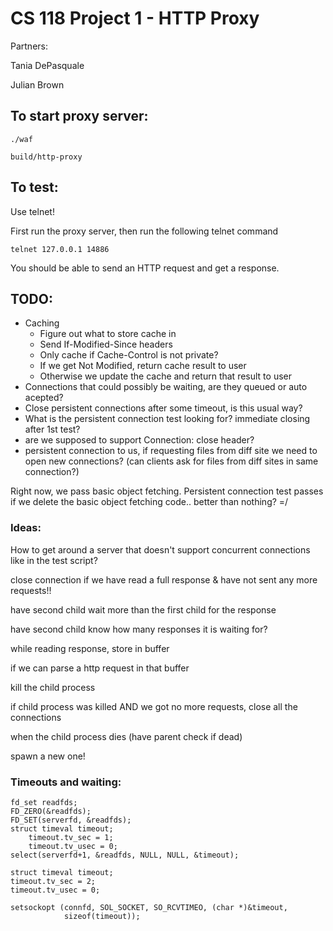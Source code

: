 CS 118 Project 1 - HTTP Proxy
=============================

Partners:

Tania DePasquale

Julian Brown

## To start proxy server:

```
./waf

build/http-proxy
```

## To test:

Use telnet!

First run the proxy server, then run the following telnet command

```
telnet 127.0.0.1 14886
```

You should be able to send an HTTP request and get a response.

## TODO:

* Caching
  - Figure out what to store cache in
  - Send If-Modified-Since headers
  - Only cache if Cache-Control is not private?
  - If we get Not Modified, return cache result to user
  - Otherwise we update the cache and return that result to user
* Connections that could possibly be waiting, are they queued or auto acepted?
* Close persistent connections after some timeout, is this usual way?
* What is the persistent connection test looking for? immediate closing after 1st test?
* are we supposed to support Connection: close header?
* persistent connection to us, if requesting files from diff site we need to open new connections? (can clients ask for files from diff sites in same connection?)

Right now, we pass basic object fetching.
Persistent connection test passes if we delete the basic object fetching code.. better than nothing?  =/


### Ideas:


How to get around a server that doesn't support concurrent connections like in the test script?

close connection if we have read a full response & have not sent any more requests!!

have second child wait more than the first child for the response

have second child know how many responses it is waiting for?

while reading response, store in buffer

if we can parse a http request in that buffer

kill the child process

if child process was killed AND we got no more requests, close all the connections

when the child process dies (have parent check if dead)

spawn a new one!

### Timeouts and waiting:
```
fd_set readfds;
FD_ZERO(&readfds);
FD_SET(serverfd, &readfds);
struct timeval timeout;
    timeout.tv_sec = 1;
    timeout.tv_usec = 0;
select(serverfd+1, &readfds, NULL, NULL, &timeout);
```
```
struct timeval timeout;
timeout.tv_sec = 2;
timeout.tv_usec = 0;

setsockopt (connfd, SOL_SOCKET, SO_RCVTIMEO, (char *)&timeout,
            sizeof(timeout));
```